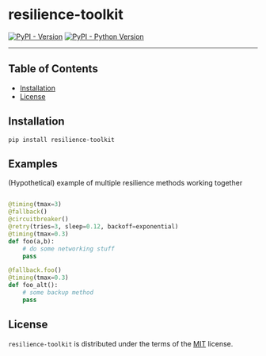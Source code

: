 # resilience-toolkit

[![PyPI - Version](https://img.shields.io/pypi/v/resilience-toolkit.svg)](https://pypi.org/project/resilience-toolkit)
[![PyPI - Python Version](https://img.shields.io/pypi/pyversions/resilience-toolkit.svg)](https://pypi.org/project/resilience-toolkit)

-----

## Table of Contents

- [Installation](#installation)
- [License](#license)

## Installation

```console
pip install resilience-toolkit
```
## Examples

(Hypothetical) example of multiple resilience methods working together

```python

@timing(tmax=3)
@fallback()
@circuitbreaker()
@retry(tries=3, sleep=0.12, backoff=exponential)
@timing(tmax=0.3)
def foo(a,b):
    # do some networking stuff
    pass

@fallback.foo()
@timing(tmax=0.3)
def foo_alt():
    # some backup method
    pass

```

## License

`resilience-toolkit` is distributed under the terms of the [MIT](https://spdx.org/licenses/MIT.html) license.
